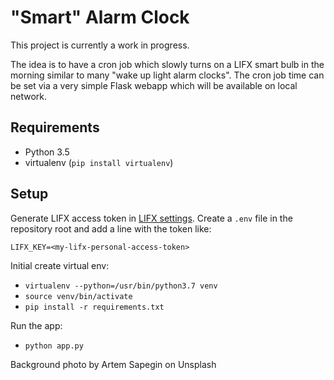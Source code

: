 # "Smart" Alarm Clock

This project is currently a work in progress. 

The idea is to have a cron job which slowly turns on a LIFX smart bulb in the morning similar to many "wake up light alarm clocks". The cron job time can be set via a very simple Flask webapp which will be available on local network. 


## Requirements
- Python 3.5
- virtualenv (`pip install virtualenv`)


## Setup

Generate LIFX access token in [LIFX settings](https://cloud.lifx.com/settings). Create a `.env` file in the repository root and add a line with the token like:

`LIFX_KEY=<my-lifx-personal-access-token>`

Initial create virtual env:
- `virtualenv --python=/usr/bin/python3.7 venv`
- `source venv/bin/activate`
- `pip install -r requirements.txt`

Run the app:
- `python app.py`


Background photo by Artem Sapegin on Unsplash